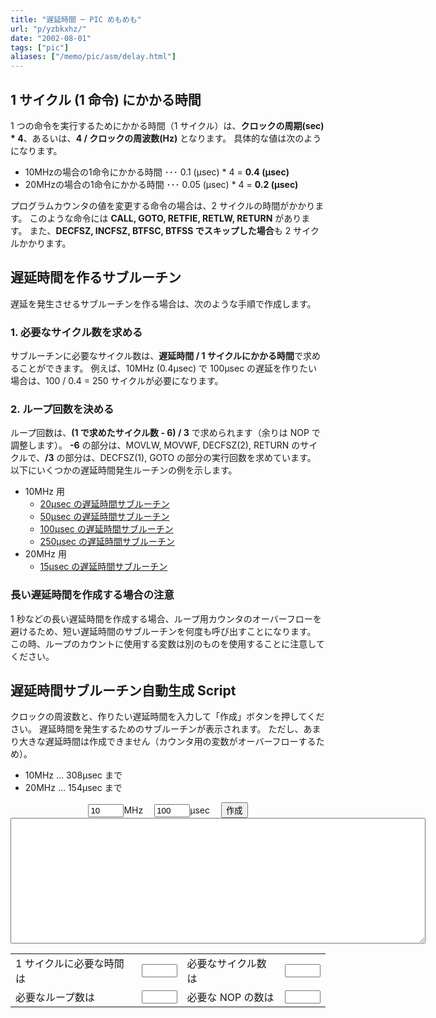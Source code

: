 ```yaml
---
title: "遅延時間 ─ PIC めもめも"
url: "p/yzbkxhz/"
date: "2002-08-01"
tags: ["pic"]
aliases: ["/memo/pic/asm/delay.html"]
---
```



1 サイクル (1 命令) にかかる時間
----

1 つの命令を実行するためにかかる時間（1 サイクル）は、**クロックの周期(sec) * 4**、あるいは、**4 / クロックの周波数(Hz)** となります。
具体的な値は次のようになります。


- 10MHzの場合の1命令にかかる時間 ･･･ 0.1 (μsec) * 4 = **0.4 (μsec)**
- 20MHzの場合の1命令にかかる時間 ･･･ 0.05 (μsec) * 4 = **0.2 (μsec)**

プログラムカウンタの値を変更する命令の場合は、2 サイクルの時間がかかります。
このような命令には **CALL, GOTO, RETFIE, RETLW, RETURN** があります。
また、**DECFSZ, INCFSZ, BTFSC, BTFSS でスキップした場合**も 2 サイクルかかります。


遅延時間を作るサブルーチン
----

遅延を発生させるサブルーチンを作る場合は、次のような手順で作成します。

### 1. 必要なサイクル数を求める

サブルーチンに必要なサイクル数は、**遅延時間 / 1 サイクルにかかる時間**で求めることができます。
例えば、10MHz (0.4μsec) で 100μsec の遅延を作りたい場合は、100 / 0.4 = 250 サイクルが必要になります。

### 2. ループ回数を決める

ループ回数は、**(1 で求めたサイクル数 - 6) / 3** で求められます（余りは NOP で調整します）。
**-6** の部分は、MOVLW, MOVWF, DECFSZ(2), RETURN のサイクルで、**/3** の部分は、DECFSZ(1), GOTO の部分の実行回数を求めています。
以下にいくつかの遅延時間発生ルーチンの例を示します。

- 10MHz 用
    - <a target="_blank" href="wait20_10mhz.txt">20μsec の遅延時間サブルーチン</a>
    - <a target="_blank" href="wait50_10mhz.txt">50μsec の遅延時間サブルーチン</a>
    - <a target="_blank" href="wait100_10mhz.txt">100μsec の遅延時間サブルーチン</a>
    - <a target="_blank" href="wait250_10mhz.txt">250μsec の遅延時間サブルーチン</a>
- 20MHz 用
    - <a target="_blank" href="wait15_20mhz.txt">15μsec の遅延時間サブルーチン</a>

### 長い遅延時間を作成する場合の注意

1 秒などの長い遅延時間を作成する場合、ループ用カウンタのオーバーフローを避けるため、短い遅延時間のサブルーチンを何度も呼び出すことになります。
この時、ループのカウントに使用する変数は別のものを使用することに注意してください。


遅延時間サブルーチン自動生成 Script
----

クロックの周波数と、作りたい遅延時間を入力して「作成」ボタンを押してください。
遅延時間を発生するためのサブルーチンが表示されます。
ただし、あまり大きな遅延時間は作成できません（カウンタ用の変数がオーバーフローするため）。

- 10MHz … 308μsec まで
- 20MHz … 154μsec まで

<SCRIPT language="JavaScript">
<!--
function createRoutine() {
	var str = "";
	var freq = document.f.freq.value;  // クロック周波数 (MHz)
	var delay = document.f.delay.value;  // 作りたい遅延時間 (μsec)
	var cycles = delay * freq / 4;  // 必要なサイクル数
	var odd = (cycles - 6) % 3;  // 余り (=NOPの数)
	var loop = (cycles - 6 - odd) / 3;  // ループ数

	// 結果格納
	document.f.oneCycle.value = 4 / (freq * 1000000);  // 1サイクルに必要な時間
	document.f.cycles.value = cycles;  // 必要なサイクル数
	document.f.loop.value = loop;  // 必要なループ数
	document.f.odd.value = odd;  // 必要な NOP 数

	str = "wait_count    EQU  0x20    ; 遅延発生ルーチン用の変数をこんな感じで用意してください\r\n\r\n";
	str += ";==============================================================================\r\n";
	str += "; " + delay + "μsec の遅延発生ルーチン (クロック = " + freq + "MHz)\r\n";
	str += ";==============================================================================\r\n";
	str += "Wait" + delay + "_" + freq + "MHz\r\n";
	str += "      movlw  D'" + loop + "'\r\n";
	str += "      movwf  wait_count\r\n";
	str += "Wait" + delay + "_" + freq + "MHzLoop\r\n";
	str += "      decfsz wait_count, F\r\n";
	str += "      goto   Wait" + delay + "_" + freq + "MHzLoop\r\n";
	var i = 0;
	for (; i < odd; i++) {
		str += "      nop\r\n";
	}
	str += "      return\r\n";
	document.f.textarea_1.value = str;
}
//-->
</SCRIPT>

<CENTER>
<FORM name="f">
<INPUT type="textfield" name="freq" size="4" value="10">MHz　
<INPUT type="textfield" name="delay" size="4" value="100">μsec　
<INPUT type="button" name="button1" value="作成" onClick="createRoutine()">
<BR>
<TEXTAREA name="textarea_1" cols="80" rows="13"></TEXTAREA>
<BR>

<TABLE>
	<TR>
		<TD>1 サイクルに必要な時間は</TD>
		<TD><INPUT type="textfield" name="oneCycle" size="4"></TD>
		<TD>必要なサイクル数は</TD>
		<TD><INPUT type="textfield" name="cycles" size="4"></TD>
	</TR>
	<TR>
		<TD>必要なループ数は</TD>
		<TD><INPUT type="textfield" name="loop" size="4"></TD>
		<TD>必要な NOP の数は</TD>
		<TD><INPUT type="textfield" name="odd" size="4"></TD>
	</TR>
</TABLE>
</CENTER>
</FORM>

